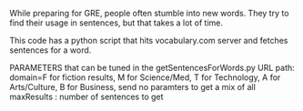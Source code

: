 While preparing for GRE, people often stumble into new words. They try to find their usage in sentences, but that takes a lot of time.

This code has a python script that hits vocabulary.com server and fetches sentences for a word.

PARAMETERS that can be tuned in the getSentencesForWords.py URL path:
domain=F for fiction results, M for Science/Med, T for Technology, A for Arts/Culture, B for Business, send no paramters to get a mix of all
maxResults : number of sentences to get
